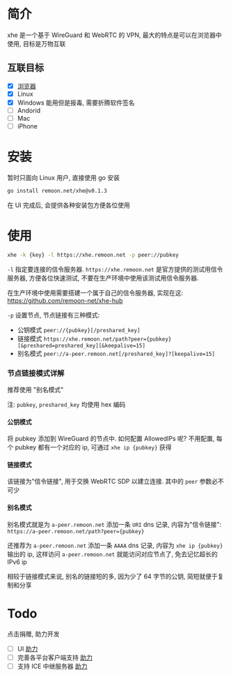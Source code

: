 # 简介

xhe 是一个基于 WireGuard 和 WebRTC 的 VPN, 最大的特点是可以在浏览器中使用, 目标是万物互联

## 互联目标

- [x] [浏览器](https://github.com/remoon-net/xhe-link)
- [x] Linux
- [x] Windows 能用但是报毒, 需要折腾软件签名
- [ ] Andorid
- [ ] Mac
- [ ] iPhone

# 安装

暂时只面向 Linux 用户, 直接使用 go 安装

```sh
go install remoon.net/xhe@v0.1.3
```

在 UI 完成后, 会提供各种安装包方便各位使用

# 使用

```sh
xhe -k {key} -l https://xhe.remoon.net -p peer://pubkey
```

`-l` 指定要连接的信令服务器. `https://xhe.remoon.net` 是官方提供的测试用信令服务器,
方便各位快速测试, 不要在生产环境中使用该测试用信令服务器.

在生产环境中使用需要搭建一个属于自己的信令服务器, 实现在这: <https://github.com/remoon-net/xhe-hub>

`-p` 设置节点, 节点链接有三种模式:

- 公钥模式 `peer://{pubkey}[/preshared_key]`
- 链接模式 `https://xhe.remoon.net/path?peer={pubkey}[&preshared=preshared_key][&keepalive=15]`
- 别名模式 `peer://a-peer.remoon.net[/preshared_key]?[keepalive=15]`

### 节点链接模式详解

推荐使用 "别名模式"

注: `pubkey`, `preshared_key` 均使用 hex 编码

#### 公钥模式

将 pubkey 添加到 WireGuard 的节点中.
如何配置 AllowedIPs 呢? 不用配置, 每个 pubkey 都有一个对应的 ip, 可通过 `xhe ip {pubkey}` 获得

#### 链接模式

该链接为"信令链接", 用于交换 WebRTC SDP 以建立连接. 其中的 `peer` 参数必不可少

#### 别名模式

别名模式就是为 `a-peer.remoon.net` 添加一条 `URI` dns 记录, 内容为"信令链接": `https://a-peer.remoon.net/path?peer={pubkey}`

还推荐为 `a-peer.remoon.net` 添加一条 `AAAA` dns 记录, 内容为 `xhe ip {pubkey}` 输出的 ip,
这样访问 `a-peer.remoon.net` 就能访问对应节点了, 免去记忆超长的 IPv6 ip

相较于链接模式来说, 别名的链接短的多, 因为少了 64 字节的公钥, 简短就便于复制和分享

# Todo

点击捐赠, 助力开发

- [ ] UI [助力](https://xhe.remoon.net/sponsor/#ui)
- [ ] 完善各平台客户端支持 [助力](https://xhe.remoon.net/sponsor/#platform)
- [ ] 支持 ICE 中继服务器 [助力](https://xhe.remoon.net/sponsor/#ice)
